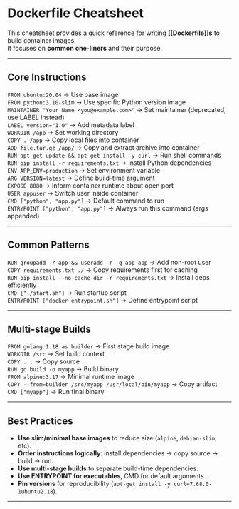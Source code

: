 # Dockerfile Cheatsheet

This cheatsheet provides a quick reference for writing **[[Dockerfile]]s** to build container images.  
It focuses on **common one-liners** and their purpose.

---

## Core Instructions

`FROM ubuntu:20.04` → Use base image  
`FROM python:3.10-slim` → Use specific Python version image  
`MAINTAINER "Your Name <you@example.com>"` → Set maintainer (deprecated, use LABEL instead)  
`LABEL version="1.0"` → Add metadata label  
`WORKDIR /app` → Set working directory  
`COPY . /app` → Copy local files into container  
`ADD file.tar.gz /app/` → Copy and extract archive into container  
`RUN apt-get update && apt-get install -y curl` → Run shell commands  
`RUN pip install -r requirements.txt` → Install Python dependencies  
`ENV APP_ENV=production` → Set environment variable  
`ARG VERSION=latest` → Define build-time argument  
`EXPOSE 8080` → Inform container runtime about open port  
`USER appuser` → Switch user inside container  
`CMD ["python", "app.py"]` → Default command to run  
`ENTRYPOINT ["python", "app.py"]` → Always run this command (args appended)  

---

## Common Patterns

`RUN groupadd -r app && useradd -r -g app app` → Add non-root user  
`COPY requirements.txt ./` → Copy requirements first for caching  
`RUN pip install --no-cache-dir -r requirements.txt` → Install deps efficiently  
`CMD ["./start.sh"]` → Run startup script  
`ENTRYPOINT ["docker-entrypoint.sh"]` → Define entrypoint script  

---

## Multi-stage Builds

`FROM golang:1.18 as builder` → First stage build image  
`WORKDIR /src` → Set build context  
`COPY . .` → Copy source  
`RUN go build -o myapp` → Build binary  
`FROM alpine:3.17` → Minimal runtime image  
`COPY --from=builder /src/myapp /usr/local/bin/myapp` → Copy artifact  
`CMD ["myapp"]` → Run final binary  

---

## Best Practices

- **Use slim/minimal base images** to reduce size (`alpine`, `debian-slim`, etc).  
- **Order instructions logically**: install dependencies → copy source → build → run.  
- **Use multi-stage builds** to separate build-time dependencies.  
- **Use ENTRYPOINT for executables**, CMD for default arguments.  
- **Pin versions** for reproducibility (`apt-get install -y curl=7.68.0-1ubuntu2.18`).  

---
